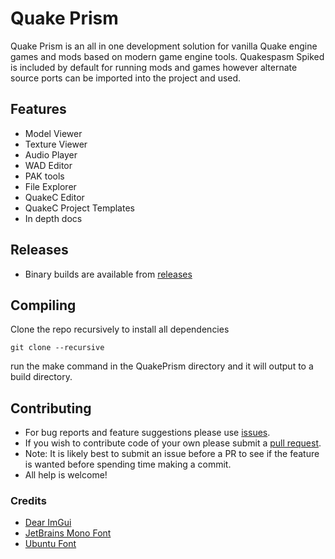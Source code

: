 # Quake Prism

Quake Prism is an all in one development solution for vanilla Quake engine games and mods based on modern game engine tools. Quakespasm Spiked is included by default for running mods and games however alternate source ports can be imported into the project and used.

## Features
- Model Viewer
- Texture Viewer
- Audio Player
- WAD Editor
- PAK tools
- File Explorer
- QuakeC Editor
- QuakeC Project Templates
- In depth docs

## Releases
- Binary builds are available from [releases](https://github.com/BanceDev/QuakePrism/releases)

## Compiling
Clone the repo recursively to install all dependencies
```
git clone --recursive
```
run the make command in the QuakePrism directory and it will output to a build directory.

## Contributing
- For bug reports and feature suggestions please use [issues](https://github.com/BanceDev/QuakePrism/issues).
- If you wish to contribute code of your own please submit a [pull request](https://github.com/BanceDev/QuakePrism/pulls).
- Note: It is likely best to submit an issue before a PR to see if the feature is wanted before spending time making a commit.
- All help is welcome!

### Credits
- [Dear ImGui](https://github.com/ocornut/imgui)
- [JetBrains Mono Font](https://www.jetbrains.com/lp/mono/)
- [Ubuntu Font](https://design.ubuntu.com/font)
